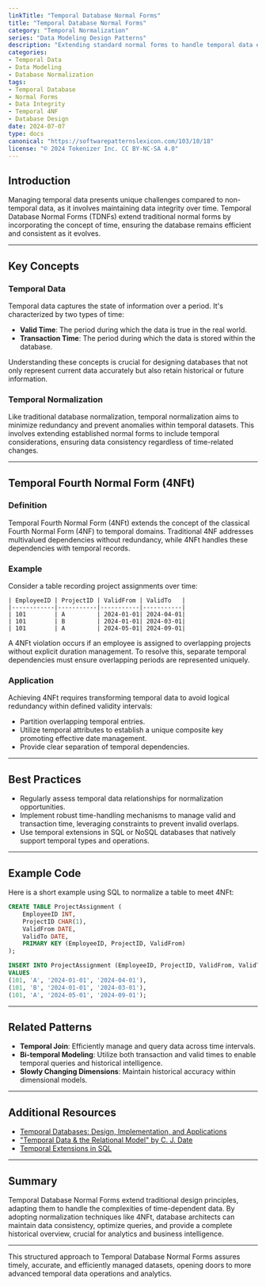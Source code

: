 ```yaml
---
linkTitle: "Temporal Database Normal Forms"
title: "Temporal Database Normal Forms"
category: "Temporal Normalization"
series: "Data Modeling Design Patterns"
description: "Extending standard normal forms to handle temporal data effectively by defining criteria such as Temporal Fourth Normal Form (4NFt) for temporal relations to ensure database integrity over time."
categories:
- Temporal Data
- Data Modeling
- Database Normalization
tags:
- Temporal Database
- Normal Forms
- Data Integrity
- Temporal 4NF
- Database Design
date: 2024-07-07
type: docs
canonical: "https://softwarepatternslexicon.com/103/10/18"
license: "© 2024 Tokenizer Inc. CC BY-NC-SA 4.0"
---
```



## Introduction

Managing temporal data presents unique challenges compared to non-temporal data, as it involves maintaining data integrity over time. Temporal Database Normal Forms (TDNFs) extend traditional normal forms by incorporating the concept of time, ensuring the database remains efficient and consistent as it evolves.

---

## Key Concepts

### Temporal Data

Temporal data captures the state of information over a period. It's characterized by two types of time:

- **Valid Time**: The period during which the data is true in the real world.
- **Transaction Time**: The period during which the data is stored within the database.

Understanding these concepts is crucial for designing databases that not only represent current data accurately but also retain historical or future information.

### Temporal Normalization

Like traditional database normalization, temporal normalization aims to minimize redundancy and prevent anomalies within temporal datasets. This involves extending established normal forms to include temporal considerations, ensuring data consistency regardless of time-related changes.

---

## Temporal Fourth Normal Form (4NFt)

### Definition

Temporal Fourth Normal Form (4NFt) extends the concept of the classical Fourth Normal Form (4NF) to temporal domains. Traditional 4NF addresses multivalued dependencies without redundancy, while 4NFt handles these dependencies with temporal records.

### Example

Consider a table recording project assignments over time:
```plaintext
| EmployeeID | ProjectID | ValidFrom | ValidTo   |
|------------|-----------|-----------|-----------|
| 101        | A         | 2024-01-01| 2024-04-01|
| 101        | B         | 2024-01-01| 2024-03-01|
| 101        | A         | 2024-05-01| 2024-09-01|
```

A 4NFt violation occurs if an employee is assigned to overlapping projects without explicit duration management. To resolve this, separate temporal dependencies must ensure overlapping periods are represented uniquely.

### Application

Achieving 4NFt requires transforming temporal data to avoid logical redundancy within defined validity intervals:
- Partition overlapping temporal entries.
- Utilize temporal attributes to establish a unique composite key promoting effective date management.
- Provide clear separation of temporal dependencies.

---

## Best Practices

- Regularly assess temporal data relationships for normalization opportunities.
- Implement robust time-handling mechanisms to manage valid and transaction time, leveraging constraints to prevent invalid overlaps.
- Use temporal extensions in SQL or NoSQL databases that natively support temporal types and operations.

---

## Example Code

Here is a short example using SQL to normalize a table to meet 4NFt:
```sql
CREATE TABLE ProjectAssignment (
    EmployeeID INT,
    ProjectID CHAR(1),
    ValidFrom DATE,
    ValidTo DATE,
    PRIMARY KEY (EmployeeID, ProjectID, ValidFrom)
);

INSERT INTO ProjectAssignment (EmployeeID, ProjectID, ValidFrom, ValidTo)
VALUES
(101, 'A', '2024-01-01', '2024-04-01'),
(101, 'B', '2024-01-01', '2024-03-01'),
(101, 'A', '2024-05-01', '2024-09-01');
```

---

## Related Patterns

- **Temporal Join**: Efficiently manage and query data across time intervals.
- **Bi-temporal Modeling**: Utilize both transaction and valid times to enable temporal queries and historical intelligence.
- **Slowly Changing Dimensions**: Maintain historical accuracy within dimensional models.

---

## Additional Resources

- [Temporal Databases: Design, Implementation, and Applications](https://example.com/temporal-databases)
- ["Temporal Data & the Relational Model" by C. J. Date](https://example.com/book/temporal-data-model)
- [Temporal Extensions in SQL](https://example.com/sql-temporal-states)

---

## Summary

Temporal Database Normal Forms extend traditional design principles, adapting them to handle the complexities of time-dependent data. By adopting normalization techniques like 4NFt, database architects can maintain data consistency, optimize queries, and provide a complete historical overview, crucial for analytics and business intelligence.

---

This structured approach to Temporal Database Normal Forms assures timely, accurate, and efficiently managed datasets, opening doors to more advanced temporal data operations and analytics.
